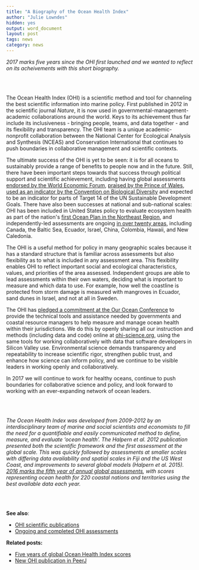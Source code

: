 ```yaml
---
title: "A Biography of the Ocean Health Index"
author: "Julie Lowndes"
hidden: yes
output: word_document
layout: post
tags: news
category: news
---
```


*2017 marks five years since the OHI first launched and we wanted to reflect on its acheivements with this short biography.*

<br>
<br>

The Ocean Health Index (OHI) is a scientific method and tool for channeling the best scientific information into marine policy. 
First published in 2012 in the scientific journal *Nature*, it is now used in governmental-management-academic collaborations around the world. 
Keys to its achievement thus far include its inclusiveness - bringing people, teams, and data together - and its flexibility and transparency. 
The OHI team is a unique academic-nonprofit collaboration between the National Center for Ecological Analysis and Synthesis (NCEAS) and Conservation International that continues to push boundaries in collaborative management and scientific contexts.

The ultimate success of the OHI is yet to be seen: it is for all oceans to sustainably provide a range of benefits to people now and in the future. 
Still, there have been important steps towards that success through political support and scientific achievement, including having global assessments [endorsed by the World Economic Forum](http://www.oceanhealthindex.org/news/World_Economic_Forum_Endorses_Ocean_Health_Index), [praised by the Prince of Wales](http://www.oceanhealthindex.org/news/Colobian_Leadership_on_Oceans), [used as an indicator by the Convention on Biological Diversity](https://www.bipindicators.net/indicators/ocean-health-index) and expected to be an indicator for parts of Target 14 of the UN Sustainable Development Goals. 
There have also been successes at national and sub-national scales: OHI has been included in United States policy to evaluate ecosystem health as part of the nation's [first Ocean Plan in the Northeast Region](https://www.whitehouse.gov/blog/2016/12/07/nations-first-ocean-plans), and independently-led assessments are ongoing [in over twenty areas](http://ohi-science.org/projects), including Canada, the Baltic Sea, Ecuador, Israel, China, Colombia, Hawaii, and New Caledonia.

The OHI is a useful method for policy in many geographic scales because it has a standard structure that is familiar across assessments but also flexibility as to what is included in any assessment area. 
This flexibility enables OHI to reflect important social and ecological characteristics, values, and priorities of the area assessed.
Independent groups are able to lead assessments within their own waters, deciding what is important to measure and which data to use. 
For example, how well the coastline is protected from storm damage is measured with mangroves in Ecuador, sand dunes in Israel, and not at all in Sweden. 

The OHI has [pledged a commitment at the Our Ocean Conference](http://ourocean2016.org/commitments/#commitments-main) to provide the technical tools and assistance needed by governments and coastal resource managers to help measure and manage ocean health within their jurisdictions. 
We do this by openly sharing all our instruction and methods (including data and code) online at [ohi-science.org](http://ohi-science.org), using the same tools for working collaboratively with data that software developers in Silicon Valley use. 
Environmental science demands transparency and repeatability to increase scientific rigor, strengthen public trust, and enhance how science can inform policy, and we continue to be visible leaders in working openly and collaboratively. 

In 2017 we will continue to work for healthy oceans, continue to push boundaries for collaborative science and policy, and look forward to working with an ever-expanding network of ocean leaders.

<br>
<br>

*The Ocean Health Index was developed from 2009-2012 by an interdisciplinary team of marine and social scientists and economists to fill the need for a quantifiable and easily communicated method to define, measure, and evaluate ‘ocean health’. The Halpern et al. 2012 publication presented both the scientific framework and the first assessment at the global scale. This was quickly followed by assessments at smaller scales with differing data availability and spatial scales in Fiji and the US West Coast, and improvements to several global models (Halpern et al. 2015). [2016 marks the fifth year of annual global assessments](http://ohi-science.org/ohi-global), with scores representing ocean health for 220 coastal nations and territories using the best available data each year.*

<br>
<br>

**See also**: 

- [OHI scientific publications](http://ohi-science.org/resources/publications/)
- [Ongoing and completed OHI assessments](http://ohi-science.org/projects)  

**Related posts:** 

- [Five years of global Ocean Health Index scores](http://ohi-science.org/news/Global-2016-Scores)
- [New OHI publication in PeerJ](http://ohi-science.org/news/new-ohi-publication-in-peerj)

